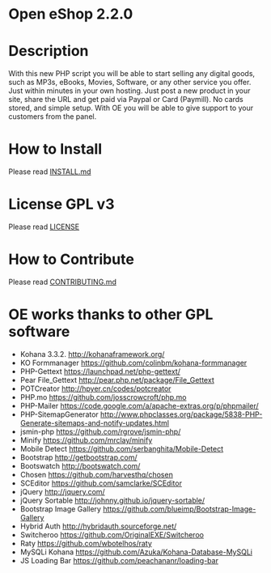 #  Open eShop 2.2.0


# Description
With this new PHP script you will be able to start selling any digital goods, such as MP3s, eBooks, Movies, Software, or any other service you offer. Just within minutes in your own hosting. Just post a new product in your site, share the URL and get paid via Paypal or Card (Paymill). No cards stored, and simple setup. With OE you will be able to give support to your customers from the panel.


# How to Install
Please read [INSTALL.md](INSTALL.md)

# License GPL v3
Please read [LICENSE](LICENSE)

# How to Contribute
Please read [CONTRIBUTING.md](CONTRIBUTING.md)


# OE works thanks to other GPL software

* Kohana 3.3.2. http://kohanaframework.org/
* KO Formmanager https://github.com/colinbm/kohana-formmanager
* PHP-Gettext https://launchpad.net/php-gettext/
* Pear File_Gettext http://pear.php.net/package/File_Gettext
* POTCreator http://hpyer.cn/codes/potcreator
* PHP.mo https://github.com/josscrowcroft/php.mo
* PHP-Mailer https://code.google.com/a/apache-extras.org/p/phpmailer/
* PHP-SitemapGenerator http://www.phpclasses.org/package/5838-PHP-Generate-sitemaps-and-notify-updates.html
* jsmin-php https://github.com/rgrove/jsmin-php/
* Minify https://github.com/mrclay/minify
* Mobile Detect https://github.com/serbanghita/Mobile-Detect
* Bootstrap http://getbootstrap.com/
* Bootswatch http://bootswatch.com/
* Chosen https://github.com/harvesthq/chosen
* SCEditor https://github.com/samclarke/SCEditor
* jQuery http://jquery.com/
* jQuery Sortable http://johnny.github.io/jquery-sortable/
* Bootstrap Image Gallery https://github.com/blueimp/Bootstrap-Image-Gallery
* Hybrid Auth http://hybridauth.sourceforge.net/
* Switcheroo https://github.com/OriginalEXE/Switcheroo
* Raty https://github.com/wbotelhos/raty
* MySQLi Kohana https://github.com/Azuka/Kohana-Database-MySQLi
* JS Loading Bar https://github.com/peachananr/loading-bar